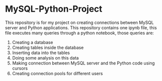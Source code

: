 # MySQL-Python-Project
This repository is for my project on creating connections between MySQL server and Python applications.
This repository contains one ipynb file, this file executes many queries through a python notebook, those queries are:
  1. Creating a database
  2. Creating tables inside the database
  3. Inserting data into the tables
  4. Doing some analysis on this data
  5. Making connection between MySQL server and the Python code using cursors
  6. Creating connection pools for different users

